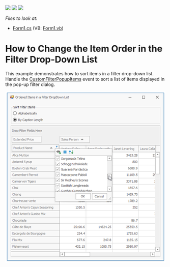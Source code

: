 <!-- default badges list -->
![](https://img.shields.io/endpoint?url=https://codecentral.devexpress.com/api/v1/VersionRange/128582548/18.2.3%2B)
[![](https://img.shields.io/badge/Open_in_DevExpress_Support_Center-FF7200?style=flat-square&logo=DevExpress&logoColor=white)](https://supportcenter.devexpress.com/ticket/details/E2682)
[![](https://img.shields.io/badge/📖_How_to_use_DevExpress_Examples-e9f6fc?style=flat-square)](https://docs.devexpress.com/GeneralInformation/403183)
<!-- default badges end -->
<!-- default file list -->
*Files to look at*:

* [Form1.cs](./CS/XtraPivotGrid_SortedFilterItems/Form1.cs) (VB: [Form1.vb](./VB/XtraPivotGrid_SortedFilterItems/Form1.vb))
<!-- default file list end -->
# How to Change the Item Order in the Filter Drop-Down List

This example demonstrates how to sort items in a filter drop-down list.
Handle the [CustomFilterPopupItems](https://docs.devexpress.com/WindowsForms/DevExpress.XtraPivotGrid.PivotGridControl.CustomFilterPopupItems) event to sort a list of items displayed in the pop-up filter dialog.

![screenshot](https://github.com/DevExpress-Examples/how-to-sort-filter-drop-down-items-in-a-custom-manner-e2682/blob/18.2.3%2B/images/screenshot.png)
